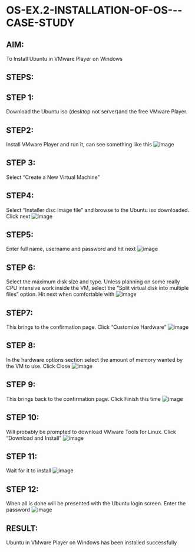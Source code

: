 # OS-EX.2-INSTALLATION-OF-OS---CASE-STUDY

## AIM:
To Install Ubuntu in VMware Player on Windows

## STEPS:
## STEP 1:
Download the Ubuntu iso (desktop not server)and the free VMware Player.

## STEP2:
Install VMware Player and run it, can see something like this
![image](https://github.com/NAGINENIROHITH/OS-EX.2-INSTALLATION-OF-OS---CASE-STUDY/assets/118344049/f8da9ac3-adf0-40a5-8535-19cfa80a383e)

## STEP 3:
Select “Create a New Virtual Machine”

## STEP4: 
Select “Installer disc image file” and browse to the Ubuntu iso downloaded. Click next
![image](https://github.com/NAGINENIROHITH/OS-EX.2-INSTALLATION-OF-OS---CASE-STUDY/assets/118344049/dc5307fd-61c3-4ae0-94d3-9117e1dda980)

## STEP5: 
Enter full name, username and password and hit next
![image](https://github.com/NAGINENIROHITH/OS-EX.2-INSTALLATION-OF-OS---CASE-STUDY/assets/118344049/59aa67c2-d922-4b6e-a6d8-d9ff713121d5)

## STEP 6:
Select the maximum disk size and type. Unless planning on some really CPU intensive work inside the VM, select the “Split virtual disk into multiple files” option. Hit next when comfortable with
![image](https://github.com/NAGINENIROHITH/OS-EX.2-INSTALLATION-OF-OS---CASE-STUDY/assets/118344049/54b0684b-e0d4-4e13-99ec-4fd2776ef232)

## STEP7: 
This brings to the confirmation page. Click “Customize Hardware”
![image](https://github.com/NAGINENIROHITH/OS-EX.2-INSTALLATION-OF-OS---CASE-STUDY/assets/118344049/5b8d8df5-61f3-4428-8a68-8e5166e4bc3f)

## STEP 8: 
In the hardware options section select the amount of memory wanted by the VM to use. Click Close
![image](https://github.com/NAGINENIROHITH/OS-EX.2-INSTALLATION-OF-OS---CASE-STUDY/assets/118344049/c2b0eacc-09e3-4f89-8abc-5d4bd9ff9b2b)

## STEP 9: 
This brings back to the confirmation page. Click Finish this time
![image](https://github.com/NAGINENIROHITH/OS-EX.2-INSTALLATION-OF-OS---CASE-STUDY/assets/118344049/be43ab53-d03d-43cc-90af-11d48d437fa5)

## STEP 10: 
Will probably be prompted to download VMware Tools for Linux. Click “Download and Install"
![image](https://github.com/NAGINENIROHITH/OS-EX.2-INSTALLATION-OF-OS---CASE-STUDY/assets/118344049/9107daed-36b4-47ee-8bcf-e831d5586397)

## STEP 11: 
Wait for it to install
![image](https://github.com/NAGINENIROHITH/OS-EX.2-INSTALLATION-OF-OS---CASE-STUDY/assets/118344049/088e44bf-d735-4844-b4d8-dd911078c266)

## STEP 12: 
When all is done will be presented with the Ubuntu login screen. Enter the password
![image](https://github.com/NAGINENIROHITH/OS-EX.2-INSTALLATION-OF-OS---CASE-STUDY/assets/118344049/d2b9143c-eb3a-4fba-b9c1-e052fbd6284a)

## RESULT:
Ubuntu in VMware Player on Windows has been installed successfully

